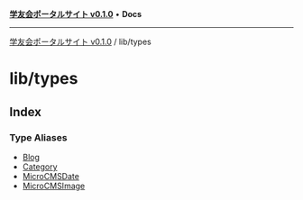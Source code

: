 [**学友会ポータルサイト v0.1.0**](../../README.md) • **Docs**

***

[学友会ポータルサイト v0.1.0](../../modules.md) / lib/types

# lib/types

## Index

### Type Aliases

- [Blog](type-aliases/Blog.md)
- [Category](type-aliases/Category.md)
- [MicroCMSDate](type-aliases/MicroCMSDate.md)
- [MicroCMSImage](type-aliases/MicroCMSImage.md)
